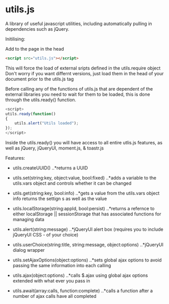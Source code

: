 # utils.js
A library of useful javascript utilities, including automatically pulling in dependencies such as jQuery. 

Initilising:

Add to the page in the head
```html
<script src="utils.js"></script>
```

This will force the load of external sripts defined in the utils.require object
Don't worry if you want differnt versions, just load them in the head of your document prior to the utils.js tag

Before calling any of the functions of utils.js that are dependent of the external libraries you need to wait for them to be loaded, this is done through the utils.ready() function.
```javascript
<script>
utils.ready(function()
{
	utils.alert("Utils loaded");
});
</script>
```
Inside the utils.ready() you will have access to all entire utlis.js features, as well as jQuery, jQueryUI, moment.js, & toastr.js

Features:
* utils.createUUID() 
..*returns a UUID

* utils.set(string:key, object:value, bool:fixed) 
..*adds a variable to the utils.vars object and controls whether it can be changed

* utils.get(string:key, bool:info) 
..*gets a value from the utils.vars object info returns the settign s as well as the value

* utils.localStorage(string:appId, bool:persist) 
..*returns a refernce to either localStorage || sessionStorage that has associated functions for managing data

* utils.alert(string:message) 
..*jQueryUI alert box (requires you to include jQueryUI CSS - of your choice)

* utils.userChoice(string:title, string:message, object:options) 
..*jQueryUI dialog wrapper

* utils.setAjaxOptions(object:options) 
..*sets global ajax options to avoid passing the same information into each calling

* utils.ajax(object:options) 
..*calls $.ajax using global ajax options extended with what ever you pass in

* utils.await(array:calls, function:complete)
..*calls a function after a number of ajax calls have all completed


